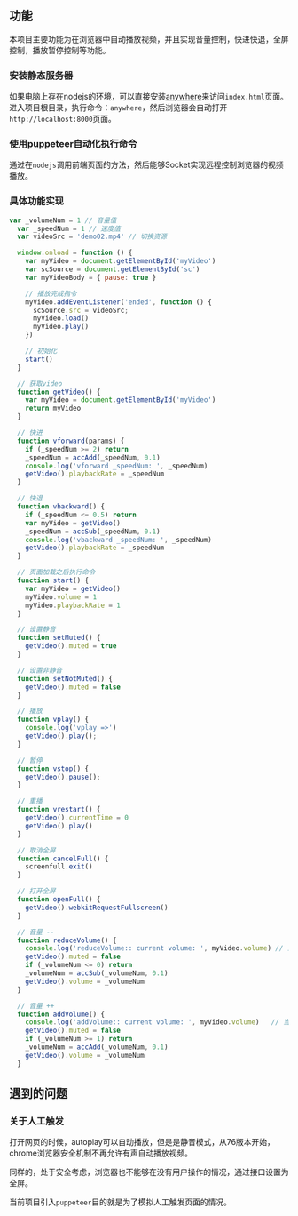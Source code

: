 ## 功能
本项目主要功能为在浏览器中自动播放视频，并且实现音量控制，快进快退，全屏控制，播放暂停控制等功能。

### 安装静态服务器
如果电脑上存在nodejs的环境，可以直接安装[anywhere](https://github.com/JacksonTian/anywhere)来访问`index.html`页面。
进入项目根目录，执行命令：`anywhere`，然后浏览器会自动打开`http://localhost:8000`页面。

### 使用puppeteer自动化执行命令
通过在`nodejs`调用前端页面的方法，然后能够Socket实现远程控制浏览器的视频播放。

### 具体功能实现
```js
var _volumeNum = 1 // 音量值
  var _speedNum = 1 // 速度值
  var videoSrc = 'demo02.mp4' // 切换资源

  window.onload = function () {
    var myVideo = document.getElementById('myVideo')
    var scSource = document.getElementById('sc')
    var myVideoBody = { pause: true }

    // 播放完成指令
    myVideo.addEventListener('ended', function () {
      scSource.src = videoSrc;
      myVideo.load()
      myVideo.play()
    })

    // 初始化
    start()
  }

  // 获取video
  function getVideo() {
    var myVideo = document.getElementById('myVideo')
    return myVideo
  }

  // 快进
  function vforward(params) {
    if (_speedNum >= 2) return
    _speedNum = accAdd(_speedNum, 0.1)
    console.log('vforward _speedNum: ', _speedNum)
    getVideo().playbackRate = _speedNum
  }

  // 快退
  function vbackward() {
    if (_speedNum <= 0.5) return
    var myVideo = getVideo()
    _speedNum = accSub(_speedNum, 0.1)
    console.log('vbackward _speedNum: ', _speedNum)
    getVideo().playbackRate = _speedNum
  }

  // 页面加载之后执行命令
  function start() {
    var myVideo = getVideo()
    myVideo.volume = 1
    myVideo.playbackRate = 1
  }

  // 设置静音
  function setMuted() {
    getVideo().muted = true
  }

  // 设置非静音
  function setNotMuted() {
    getVideo().muted = false
  }

  // 播放
  function vplay() {
    console.log('vplay =>')
    getVideo().play();
  }

  // 暂停
  function vstop() {
    getVideo().pause();
  }

  // 重播
  function vrestart() {
    getVideo().currentTime = 0
    getVideo().play()
  }

  // 取消全屏
  function cancelFull() {
    screenfull.exit()
  }

  // 打开全屏
  function openFull() {
    getVideo().webkitRequestFullscreen()
  }

  // 音量 --
  function reduceVolume() {
    console.log('reduceVolume:: current volume: ', myVideo.volume) // 当前音量
    getVideo().muted = false
    if (_volumeNum <= 0) return
    _volumeNum = accSub(_volumeNum, 0.1)
    getVideo().volume = _volumeNum
  }

  // 音量 ++
  function addVolume() {
    console.log('addVolume:: current volume: ', myVideo.volume)   // 当前音量
    getVideo().muted = false
    if (_volumeNum >= 1) return
    _volumeNum = accAdd(_volumeNum, 0.1)
    getVideo().volume = _volumeNum
  }
```

## 遇到的问题

### 关于人工触发

打开网页的时候，autoplay可以自动播放，但是是静音模式，从76版本开始，chrome浏览器安全机制不再允许有声自动播放视频。

同样的，处于安全考虑，浏览器也不能够在没有用户操作的情况，通过接口设置为全屏。

当前项目引入`puppeteer`目的就是为了模拟人工触发页面的情况。

